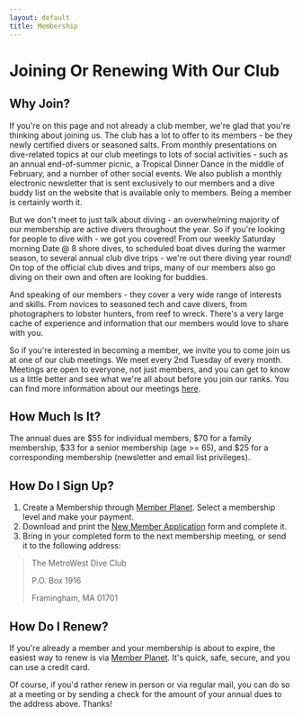 ```yaml
---
layout: default
title: Membership
---
```


# Joining Or Renewing With Our Club

## Why Join?

If you're on this page and not already a club member, we're glad that you're
thinking about joining us. The club has a lot to offer to its members - be they
newly certified divers or seasoned salts. From monthly presentations on
dive-related topics at our club meetings to lots of social activities - such as
an annual end-of-summer picnic, a Tropical Dinner Dance in the middle of
February, and a number of other social events. We also publish a monthly
electronic newsletter that is sent exclusively to our members and a dive buddy
list on the website that is available only to members. Being a member is
certainly worth it.

But we don't meet to just talk about diving - an overwhelming majority of our
membership are active divers throughout the year. So if you're looking for
people to dive with - we got you covered! From our weekly Saturday morning Date
@ 8 shore dives, to scheduled boat dives during the warmer season, to several
annual club dive trips - we're out there diving year round! On top of the
official club dives and trips, many of our members also go diving on their own
and often are looking for buddies.

And speaking of our members - they cover a very wide range of interests and
skills. From novices to seasoned tech and cave divers, from photographers to
lobster hunters, from reef to wreck. There's a very large cache of experience
and information that our members would love to share with you.

So if you're interested in becoming a member, we invite you to come join us at
one of our club meetings. We meet every 2nd Tuesday of every month. Meetings
are open to everyone, not just members, and you can get to know us a little
better and see what we're all about before you join our ranks. You can find more
information about our meetings [here](meetings.html).

## How Much Is It?

The annual dues are $55 for individual members, $70 for a family membership, $33
for a senior membership (age >= 65), and $25 for a corresponding membership
(newsletter and email list privileges).

## How Do I Sign Up?

1. Create a Membership through [Member Planet](http://mp.gg/oyttc). Select a
   membership level and make your payment.
2. Download and print the [New Member Application](membership.pdf) form and
   complete it.
3. Bring in your completed form to the next membership meeting, or send it to the following address:

> The MetroWest Dive Club
>
> P.O. Box 1916
>
> Framingham, MA 01701

## How Do I Renew?

If you're already a member and your membership is about to expire, the easiest
way to renew is via [Member Planet](http://mp.gg/oyttc). It's quick, safe,
secure, and you can use a credit card.

Of course, if you'd rather renew in person or via regular mail, you can do so at
a meeting or by sending a check for the amount of your annual dues to the
address above. Thanks!

